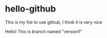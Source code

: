 hello-github
============

This is my fist to use github, I think it is very nice

Hello!
This is branch named "version1"
